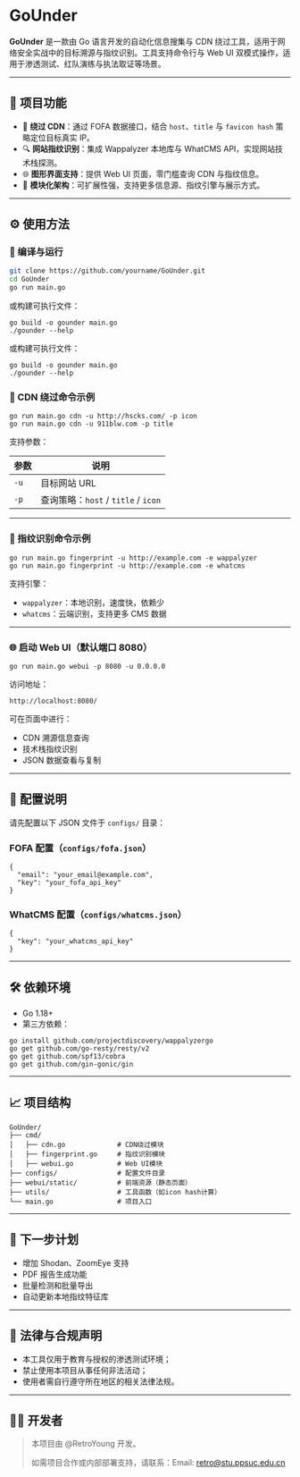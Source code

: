 # GoUnder

**GoUnder** 是一款由 Go 语言开发的自动化信息搜集与 CDN 绕过工具，适用于网络安全实战中的目标溯源与指纹识别。工具支持命令行与 Web UI 双模式操作，适用于渗透测试、红队演练与执法取证等场景。

---

## 🧠 项目功能

- 🎯 **绕过 CDN**：通过 FOFA 数据接口，结合 `host`、`title` 与 `favicon hash` 策略定位目标真实 IP。
- 🔍 **网站指纹识别**：集成 Wappalyzer 本地库与 WhatCMS API，实现网站技术栈探测。
- 🌐 **图形界面支持**：提供 Web UI 页面，零门槛查询 CDN 与指纹信息。
- 🧩 **模块化架构**：可扩展性强，支持更多信息源、指纹引擎与展示方式。

---

## ⚙️ 使用方法

### 🔧 编译与运行

```bash
git clone https://github.com/yourname/GoUnder.git
cd GoUnder
go run main.go
```

或构建可执行文件：

```
go build -o gounder main.go
./gounder --help
```

或构建可执行文件：

```
go build -o gounder main.go
./gounder --help
```

### 🔌 CDN 绕过命令示例

```
go run main.go cdn -u http://hscks.com/ -p icon
go run main.go cdn -u 911blw.com -p title
```

支持参数：

| 参数 | 说明                                |
| ---- | ----------------------------------- |
| `-u` | 目标网站 URL                        |
| `-p` | 查询策略：`host` / `title` / `icon` |

------

### 🧬 指纹识别命令示例

```
go run main.go fingerprint -u http://example.com -e wappalyzer
go run main.go fingerprint -u http://example.com -e whatcms
```

支持引擎：

- `wappalyzer`：本地识别，速度快，依赖少
- `whatcms`：云端识别，支持更多 CMS 数据

------

### 🌐 启动 Web UI（默认端口 8080）

```
go run main.go webui -p 8080 -u 0.0.0.0
```

访问地址：

```
http://localhost:8080/
```

可在页面中进行：

- CDN 溯源信息查询
- 技术栈指纹识别
- JSON 数据查看与复制

------

## 📂 配置说明

请先配置以下 JSON 文件于 `configs/` 目录：

### FOFA 配置（`configs/fofa.json`）

```
{
  "email": "your_email@example.com",
  "key": "your_fofa_api_key"
}
```

### WhatCMS 配置（`configs/whatcms.json`）

```
{
  "key": "your_whatcms_api_key"
}
```

------

## 🛠 依赖环境

- Go 1.18+
- 第三方依赖：

```
go install github.com/projectdiscovery/wappalyzergo
go get github.com/go-resty/resty/v2
go get github.com/spf13/cobra
go get github.com/gin-gonic/gin
```

---

## 📈 项目结构

```
GoUnder/
├── cmd/
│   ├── cdn.go             # CDN绕过模块
│   ├── fingerprint.go     # 指纹识别模块
│   ├── webui.go           # Web UI模块
├── configs/               # 配置文件目录
├── webui/static/          # 前端资源（静态页面）
├── utils/                 # 工具函数（如icon hash计算）
└── main.go                # 项目入口
```

------

## 🧭 下一步计划

-  增加 Shodan、ZoomEye 支持
-  PDF 报告生成功能
- 批量检测和批量导出
-  自动更新本地指纹特征库

------

## 🔐 法律与合规声明

- 本工具仅用于教育与授权的渗透测试环境；
- 禁止使用本项目从事任何非法活动；
- 使用者需自行遵守所在地区的相关法律法规。

------

## 👨‍💻 开发者

> 本项目由 @RetroYoung 开发。
>
> 如需项目合作或内部部署支持，请联系：Email: retro@stu.ppsuc.edu.cn